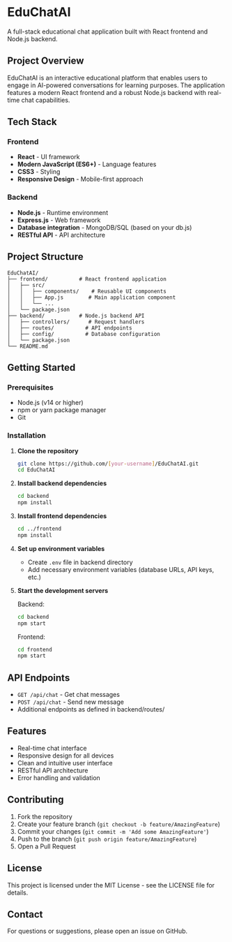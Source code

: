 # EduChatAI

A full-stack educational chat application built with React frontend and Node.js backend.

## Project Overview

EduChatAI is an interactive educational platform that enables users to engage in AI-powered conversations for learning purposes. The application features a modern React frontend and a robust Node.js backend with real-time chat capabilities.

## Tech Stack

### Frontend
- **React** - UI framework
- **Modern JavaScript (ES6+)** - Language features
- **CSS3** - Styling
- **Responsive Design** - Mobile-first approach

### Backend
- **Node.js** - Runtime environment
- **Express.js** - Web framework
- **Database integration** - MongoDB/SQL (based on your db.js)
- **RESTful API** - API architecture

## Project Structure

```
EduChatAI/
├── frontend/          # React frontend application
│   ├── src/
│   │   ├── components/    # Reusable UI components
│   │   ├── App.js        # Main application component
│   │   └── ...
│   └── package.json
├── backend/           # Node.js backend API
│   ├── controllers/      # Request handlers
│   ├── routes/          # API endpoints
│   ├── config/          # Database configuration
│   └── package.json
└── README.md
```

## Getting Started

### Prerequisites
- Node.js (v14 or higher)
- npm or yarn package manager
- Git

### Installation

1. **Clone the repository**
   ```bash
   git clone https://github.com/[your-username]/EduChatAI.git
   cd EduChatAI
   ```

2. **Install backend dependencies**
   ```bash
   cd backend
   npm install
   ```

3. **Install frontend dependencies**
   ```bash
   cd ../frontend
   npm install
   ```

4. **Set up environment variables**
   - Create `.env` file in backend directory
   - Add necessary environment variables (database URLs, API keys, etc.)

5. **Start the development servers**
   
   Backend:
   ```bash
   cd backend
   npm start
   ```
   
   Frontend:
   ```bash
   cd frontend
   npm start
   ```

## API Endpoints

- `GET /api/chat` - Get chat messages
- `POST /api/chat` - Send new message
- Additional endpoints as defined in backend/routes/

## Features

- Real-time chat interface
- Responsive design for all devices
- Clean and intuitive user interface
- RESTful API architecture
- Error handling and validation

## Contributing

1. Fork the repository
2. Create your feature branch (`git checkout -b feature/AmazingFeature`)
3. Commit your changes (`git commit -m 'Add some AmazingFeature'`)
4. Push to the branch (`git push origin feature/AmazingFeature`)
5. Open a Pull Request

## License

This project is licensed under the MIT License - see the LICENSE file for details.

## Contact

For questions or suggestions, please open an issue on GitHub.
